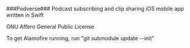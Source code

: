 ###Podverse###
Podcast subscribing and clip sharing iOS mobile app written in Swift

GNU Affero General Public License

To get Alamofire running, run "git submodule update --init"